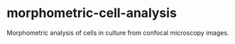 # morphometric-cell-analysis
Morphometric analysis of cells in culture from confocal microscopy images.
